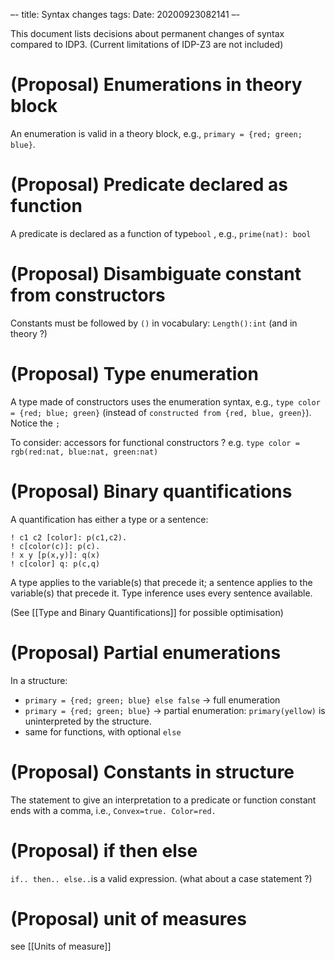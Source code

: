 –-
title: Syntax changes
tags: 
Date: 20200923082141
–-

This document lists decisions about permanent changes of syntax compared to IDP3.  (Current limitations of IDP-Z3 are not included)

# (Proposal) Enumerations in theory block
An enumeration is valid in a theory block, e.g., `primary = {red; green; blue}`.  

# (Proposal) Predicate declared as function
A predicate is declared as a function of type`bool` , e.g., `prime(nat): bool`

# (Proposal) Disambiguate constant from constructors
Constants must be followed by `()` in vocabulary: `Length():int`  (and in theory ?)

# (Proposal) Type enumeration
A type made of constructors uses the enumeration syntax, e.g., `type color = {red; blue; green}` (instead of `constructed from {red, blue, green}`). Notice the `;`

To consider: accessors for functional constructors ? e.g. `type color = rgb(red:nat, blue:nat, green:nat)`

# (Proposal) Binary quantifications
A quantification has either a type or a sentence:
~~~~
! c1 c2 [color]: p(c1,c2).
! c[color(c)]: p(c).
! x y [p(x,y)]: q(x)
! c[color] q: p(c,q)
~~~~
A type applies to the variable(s) that precede it; a sentence applies to the variable(s) that precede it. Type inference uses every sentence available.

(See [[Type and Binary Quantifications]] for possible optimisation)

# (Proposal) Partial enumerations
In a structure:
* `primary = {red; green; blue} else false` → full enumeration
* `primary = {red; green; blue}` → partial enumeration: `primary(yellow)` is uninterpreted by the structure.
* same for functions, with optional `else`

# (Proposal) Constants in structure
The statement to give an interpretation to a predicate or function constant ends with a comma, i.e., `Convex=true. Color=red.` 

# (Proposal) if then else
`if.. then.. else..`is a valid expression.
(what about a case statement ?)

# (Proposal) unit of measures
see [[Units of measure]]

